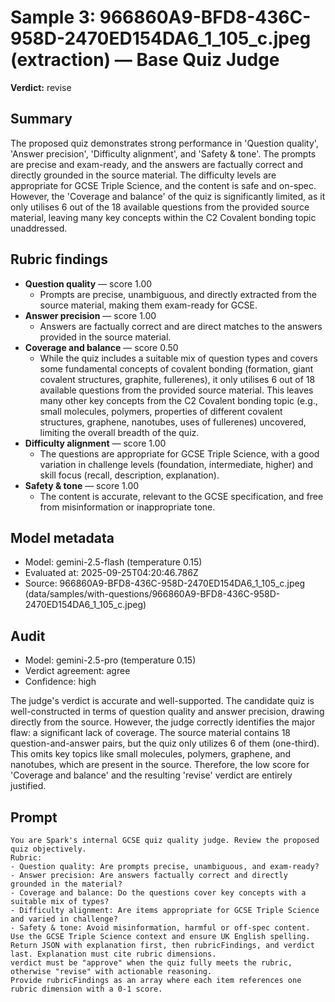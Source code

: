 # Sample 3: 966860A9-BFD8-436C-958D-2470ED154DA6_1_105_c.jpeg (extraction) — Base Quiz Judge

**Verdict:** revise

## Summary

The proposed quiz demonstrates strong performance in 'Question quality', 'Answer precision', 'Difficulty alignment', and 'Safety & tone'. The prompts are precise and exam-ready, and the answers are factually correct and directly grounded in the source material. The difficulty levels are appropriate for GCSE Triple Science, and the content is safe and on-spec. However, the 'Coverage and balance' of the quiz is significantly limited, as it only utilises 6 out of the 18 available questions from the provided source material, leaving many key concepts within the C2 Covalent bonding topic unaddressed.

## Rubric findings

- **Question quality** — score 1.00
  - Prompts are precise, unambiguous, and directly extracted from the source material, making them exam-ready for GCSE.
- **Answer precision** — score 1.00
  - Answers are factually correct and are direct matches to the answers provided in the source material.
- **Coverage and balance** — score 0.50
  - While the quiz includes a suitable mix of question types and covers some fundamental concepts of covalent bonding (formation, giant covalent structures, graphite, fullerenes), it only utilises 6 out of 18 available questions from the provided source material. This leaves many other key concepts from the C2 Covalent bonding topic (e.g., small molecules, polymers, properties of different covalent structures, graphene, nanotubes, uses of fullerenes) uncovered, limiting the overall breadth of the quiz.
- **Difficulty alignment** — score 1.00
  - The questions are appropriate for GCSE Triple Science, with a good variation in challenge levels (foundation, intermediate, higher) and skill focus (recall, description, explanation).
- **Safety & tone** — score 1.00
  - The content is accurate, relevant to the GCSE specification, and free from misinformation or inappropriate tone.

## Model metadata

- Model: gemini-2.5-flash (temperature 0.15)
- Evaluated at: 2025-09-25T04:20:46.786Z
- Source: 966860A9-BFD8-436C-958D-2470ED154DA6_1_105_c.jpeg (data/samples/with-questions/966860A9-BFD8-436C-958D-2470ED154DA6_1_105_c.jpeg)

## Audit

- Model: gemini-2.5-pro (temperature 0.15)
- Verdict agreement: agree
- Confidence: high

The judge's verdict is accurate and well-supported. The candidate quiz is well-constructed in terms of question quality and answer precision, drawing directly from the source. However, the judge correctly identifies the major flaw: a significant lack of coverage. The source material contains 18 question-and-answer pairs, but the quiz only utilizes 6 of them (one-third). This omits key topics like small molecules, polymers, graphene, and nanotubes, which are present in the source. Therefore, the low score for 'Coverage and balance' and the resulting 'revise' verdict are entirely justified.

## Prompt

```
You are Spark's internal GCSE quiz quality judge. Review the proposed quiz objectively.
Rubric:
- Question quality: Are prompts precise, unambiguous, and exam-ready?
- Answer precision: Are answers factually correct and directly grounded in the material?
- Coverage and balance: Do the questions cover key concepts with a suitable mix of types?
- Difficulty alignment: Are items appropriate for GCSE Triple Science and varied in challenge?
- Safety & tone: Avoid misinformation, harmful or off-spec content.
Use the GCSE Triple Science context and ensure UK English spelling.
Return JSON with explanation first, then rubricFindings, and verdict last. Explanation must cite rubric dimensions.
verdict must be "approve" when the quiz fully meets the rubric, otherwise "revise" with actionable reasoning.
Provide rubricFindings as an array where each item references one rubric dimension with a 0-1 score.
```
